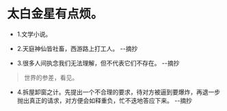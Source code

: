 # 太白金星有点烦。

- 1.文学小说。

- 2.天庭神仙皆社畜，西游路上打工人。 --摘抄

- 3.很多人间执念我们无法理解，但不代表它们不存在。 --摘抄

>世界的参差，看见。

- 4.拆屋卸窗之计。先提出一个不合理的要求，待对方被逼到要爆炸，再退一步抛出真正的请求，对方便会如释重负，忙不迭地答应下来。 --摘抄
